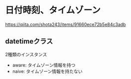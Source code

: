 # 日付時刻、タイムゾーン

https://qiita.com/shota243/items/91660ece72b5e84c3adb

## datetimeクラス
2種類のインスタンス
  - aware: タイムゾーン情報を持つ
  - naive: タイムゾーン情報を持たない
